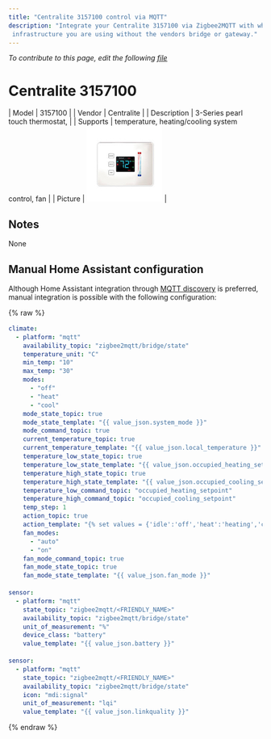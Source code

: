```yaml
---
title: "Centralite 3157100 control via MQTT"
description: "Integrate your Centralite 3157100 via Zigbee2MQTT with whatever smart home
 infrastructure you are using without the vendors bridge or gateway."
---
```


*To contribute to this page, edit the following
[file](https://github.com/Koenkk/zigbee2mqtt.io/blob/master/docs/devices/3157100.md)*

# Centralite 3157100

| Model | 3157100  |
| Vendor  | Centralite  |
| Description | 3-Series pearl touch thermostat, |
| Supports | temperature, heating/cooling system control, fan |
| Picture | ![Centralite 3157100](../images/devices/3157100.jpg) |

## Notes

None

## Manual Home Assistant configuration
Although Home Assistant integration through [MQTT discovery](../integration/home_assistant) is preferred,
manual integration is possible with the following configuration:


{% raw %}
```yaml
climate:
  - platform: "mqtt"
    availability_topic: "zigbee2mqtt/bridge/state"
    temperature_unit: "C"
    min_temp: "10"
    max_temp: "30"
    modes: 
      - "off"
      - "heat"
      - "cool"
    mode_state_topic: true
    mode_state_template: "{{ value_json.system_mode }}"
    mode_command_topic: true
    current_temperature_topic: true
    current_temperature_template: "{{ value_json.local_temperature }}"
    temperature_low_state_topic: true
    temperature_low_state_template: "{{ value_json.occupied_heating_setpoint }}"
    temperature_high_state_topic: true
    temperature_high_state_template: "{{ value_json.occupied_cooling_setpoint }}"
    temperature_low_command_topic: "occupied_heating_setpoint"
    temperature_high_command_topic: "occupied_cooling_setpoint"
    temp_step: 1
    action_topic: true
    action_template: "{% set values = {'idle':'off','heat':'heating','cool':'cooling','fan only':'fan'} %}{{ values[value_json.running_state] }}"
    fan_modes: 
      - "auto"
      - "on"
    fan_mode_command_topic: true
    fan_mode_state_topic: true
    fan_mode_state_template: "{{ value_json.fan_mode }}"

sensor:
  - platform: "mqtt"
    state_topic: "zigbee2mqtt/<FRIENDLY_NAME>"
    availability_topic: "zigbee2mqtt/bridge/state"
    unit_of_measurement: "%"
    device_class: "battery"
    value_template: "{{ value_json.battery }}"

sensor:
  - platform: "mqtt"
    state_topic: "zigbee2mqtt/<FRIENDLY_NAME>"
    availability_topic: "zigbee2mqtt/bridge/state"
    icon: "mdi:signal"
    unit_of_measurement: "lqi"
    value_template: "{{ value_json.linkquality }}"
```
{% endraw %}


